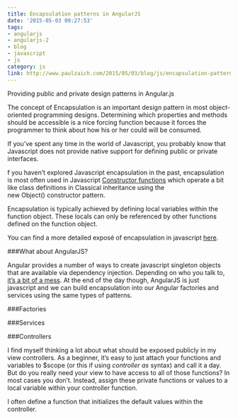 ```yaml
---
title: Encapsulation patterns in AngularJS
date: '2015-05-03 09:27:53'
tags:
- angularjs
- angularjs-2
- blog
- javascript
- js
category: js
link: http://www.paulzaich.com/2015/05/03/blog/js/encapsulation-patterns-in-angularjs/
---
```


Providing public and private design patterns in Angular.js

The concept of Encapsulation is an important design pattern in most object-oriented programming designs. Determining which properties and methods should be accessible is a nice forcing function because it forces the programmer to think about how his or her could will be consumed.

If you’ve spent any time in the world of Javascript, you probably know that Javascript does not provide native support for defining public or private interfaces.

f you haven’t explored Javascript encapsulation in the past, encapsulation is most often used in Javascript
[Constructor functions](https://developer.mozilla.org/en-US/docs/Web/JavaScript/Guide/Working_with_Objects) which operate a bit like class definitions in Classical inheritance using the new Object() constructor pattern.

Encapsulation is typically achieved by defining local variables within the function object. These locals can only be referenced by other functions defined on the function object.

You can find a more detailed exposé of encapsulation in javascript
[here](http://www.intertech.com/Blog/encapsulation-in-javascript/).

###What about AngularJS?

Angular provides a number of ways to create javascript singleton objects that are available via dependency injection. Depending on who you talk to, 
[it’s a bit of a mess](http://codeofrob.com/entries/you-have-ruined-javascript.html). At the end of the day though, AngularJS is just javascript and we can build encapsulation into our Angular factories and services using the same types of patterns.

###Factories
<script src="https://gist.github.com/pzaich/0c8b039df3514ba0d1e7.js"></script>

###Services
<script src="https://gist.github.com/pzaich/7a28ab4a750a5d9f6b10.js"></script>

###Controllers

I find myself thinking a lot about what should be exposed publicly in my view controllers. As a beginner, it’s easy to just attach your functions and variables to $scope (or this if using *controller as* syntax) and call it a day. But do you really need your view to have access to all of those functions? In most cases you don’t. Instead, assign these private functions or values to a local variable within your controller function.

<script src="https://gist.github.com/pzaich/38ece4135c37c149e474.js"></script>

I often define a function that initializes the default values within the controller.
